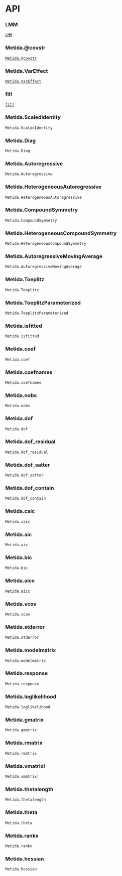# API

### LMM

[`LMM`](@ref)

### Metida.@covstr

[`Metida.@covstr`](@ref)

### Metida.VarEffect

[`Metida.VarEffect`](@ref)

### fit!

[`fit!`](@ref)

### Metida.ScaledIdentity
```@docs
Metida.ScaledIdentity
```

### Metida.Diag
```@docs
Metida.Diag
```

### Metida.Autoregressive
```@docs
Metida.Autoregressive
```

### Metida.HeterogeneousAutoregressive
```@docs
Metida.HeterogeneousAutoregressive
```

### Metida.CompoundSymmetry
```@docs
Metida.CompoundSymmetry
```

### Metida.HeterogeneousCompoundSymmetry
```@docs
Metida.HeterogeneousCompoundSymmetry
```

### Metida.AutoregressiveMovingAverage
```@docs
Metida.AutoregressiveMovingAverage
```

### Metida.Toeplitz
```@docs
Metida.Toeplitz
```

### Metida.ToeplitzParameterized
```@docs
Metida.ToeplitzParameterized
```

### Metida.isfitted
```@docs
Metida.isfitted
```

### Metida.coef
```@docs
Metida.coef
```

### Metida.coefnames
```@docs
Metida.coefnames
```

### Metida.nobs
```@docs
Metida.nobs
```

### Metida.dof
```@docs
Metida.dof
```

### Metida.dof_residual
```@docs
Metida.dof_residual
```

### Metida.dof_satter
```@docs
Metida.dof_satter
```

### Metida.dof_contain
```@docs
Metida.dof_contain
```

### Metida.caic
```@docs
Metida.caic
```

### Metida.aic
```@docs
Metida.aic
```

### Metida.bic
```@docs
Metida.bic
```

### Metida.aicc
```@docs
Metida.aicc
```

### Metida.vcov
```@docs
Metida.vcov
```

### Metida.stderror
```@docs
Metida.stderror
```

### Metida.modelmatrix
```@docs
Metida.modelmatrix
```

### Metida.response
```@docs
Metida.response
```

### Metida.loglikelihood
```@docs
Metida.loglikelihood
```

### Metida.gmatrix
```@docs
Metida.gmatrix
```

### Metida.rmatrix
```@docs
Metida.rmatrix
```

### Metida.vmatrix!
```@docs
Metida.vmatrix!
```

### Metida.thetalength
```@docs
Metida.thetalength
```

### Metida.theta
```@docs
Metida.theta
```

### Metida.rankx
```@docs
Metida.rankx
```

### Metida.hessian
```@docs
Metida.hessian
```
